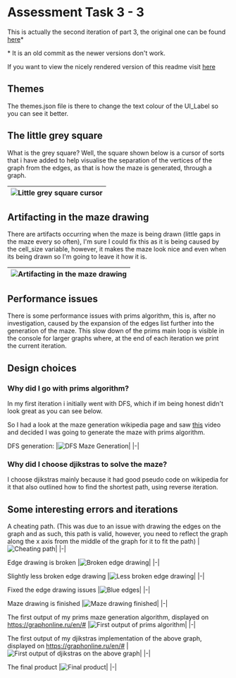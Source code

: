 # Assessment Task 3 - 3

This is actually the second iteration of part 3, the original one can be found [here](https://github.com/lochyj/School-Projects/tree/b1582f62afe2f4f750f3ac5ae7a7be0832a7e219/Data%20Science/AT3-3)*

\* It is an old commit as the newer versions don't work.

If you want to view the nicely rendered version of this readme visit [here](https://github.com/lochyj/School-Projects/tree/main/Data%20Science/AT3-3v2)

## Themes

The themes.json file is there to change the text colour of the UI_Label so you can see it better.

## The little grey square

What is the grey square?
Well, the square shown below is a cursor of sorts that i have added to help visualise the separation of the vertices of the graph from the edges, as that is how the maze is generated, through a graph.

|![Little grey square cursor](./images/little_grey_square.png)|
|-|

## Artifacting in the maze drawing

There are artifacts occurring when the maze is being drawn (little gaps in the maze every so often), I'm sure I could fix this as it is being caused by the cell_size variable, however, it makes the maze look nice and even when its being drawn so I'm going to leave it how it is.

|![Artifacting in the maze drawing](./images/artifacting.png)|
|-|

## Performance issues

There is some performance issues with prims algorithm, this is, after no investigation, caused by the expansion of the edges list further into the generation of the maze. This slow down of the prims main loop is visible in the console for larger graphs where, at the end of each iteration we print the current iteration.

## Design choices

### Why did I go with prims algorithm?

In my first iteration i initially went with DFS, which if im being honest didn't look great as you can see below.

So I had a look at the maze generation wikipedia page and saw [this](https://en.wikipedia.org/wiki/File:MAZE_30x20_Prim.ogv) video and decided I was going to generate the maze with prims algorithm.

DFS generation:
|![DFS Maze Generation](./images/dfs_gen.png)|
|-|

### Why did I choose djikstras to solve the maze?

I choose djikstras mainly because it had good pseudo code on wikipedia for it that also outlined how to find the shortest path, using reverse iteration.

## Some interesting errors and iterations

A cheating path. (This was due to an issue with drawing the edges on the graph and as such, this path is valid, however, you need to reflect the graph along the x axis from the middle of the graph for it to fit the path)
|![Cheating path](./images/cheating_path.png)|
|-|

Edge drawing is broken
|![Broken edge drawing](./images/broken_edge_drawing.png)|
|-|

Slightly less broken edge drawing
|![Less broken edge drawing](./images/less_broken_edge_drawing.png)|
|-|

Fixed the edge drawing issues
|![Blue edges](./images/blue_edges.png)|
|-|

Maze drawing is finished
|![Maze drawing finished](./images/maze_drawing_finished.png)|
|-|

The first output of my prims maze generation algorithm, displayed on https://graphonline.ru/en/#
|![First output of prims algorithm](./images/first_output_of_prims.png)|
|-|

The first output of my djikstras implementation of the above graph, displayed on https://graphonline.ru/en/#
|![First output of djikstras on the above graph](./images/first_output_of_djikstras_on_prims.png)|
|-|

The final product
|![Final product](./images/final_product.png)|
|-|
